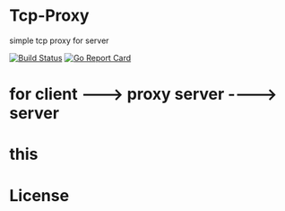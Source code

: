 
# Tcp-Proxy
simple tcp proxy for server

[![Build Status](https://travis-ci.org/kobehaha/tcp-proxy-system.svg?branch=master)](https://travis-ci.org/YOUR/PROJECT)
[![Go Report Card](https://goreportcard.com/badge/github.com/kobehaha/tcp-proxy-system)](https://goreportcard.com/report/github.com/kobehaha/tcp-proxy-system)

# for client ---> proxy server ----> server

# this 

# License

